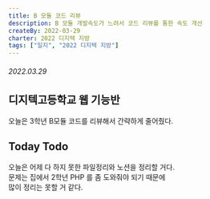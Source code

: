 ```yaml
---
title: B 모듈 코드 리뷰
description: B 모듈 개발속도가 느려서 코드 리뷰를 통한 속도 개선
createBy: 2022-03-29
charter: 2022 디지텍 지방
tags: ["일지", "2022 디지텍 지방"]
---
```


###### 2022.03.29

## 디지텍고등학교 웹 기능반

오늘은 3학년 B모듈 코드를 리뷰해서 간략하게 줄어줬다.

## Today Todo

오늘은 어제 다 하지 못한 파일정리와 노션을 정리할 거다.  
문제는 집에서 2학년 PHP 를 좀 도와줘야 되기 때문에  
많이 정리는 못할 거 같다.
